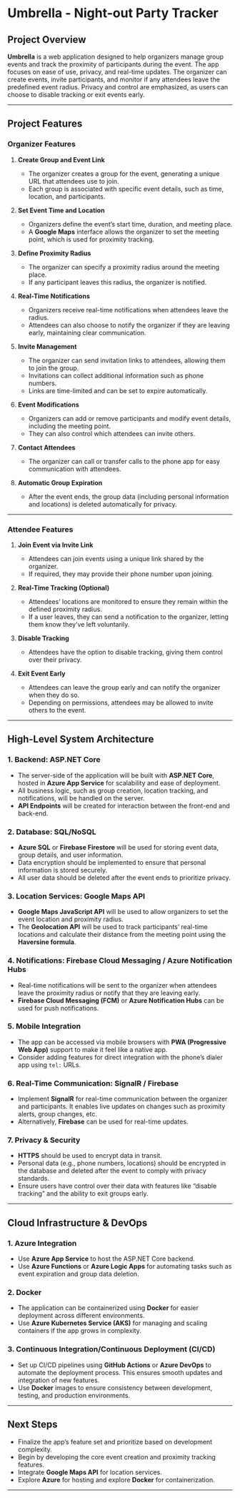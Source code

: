 # **Umbrella - Night-out Party Tracker**

## **Project Overview**

**Umbrella** is a web application designed to help organizers manage group events and track the proximity of participants during the event. The app focuses on ease of use, privacy, and real-time updates. The organizer can create events, invite participants, and monitor if any attendees leave the predefined event radius. Privacy and control are emphasized, as users can choose to disable tracking or exit events early.

---

## **Project Features**

### **Organizer Features**
1. **Create Group and Event Link**
   - The organizer creates a group for the event, generating a unique URL that attendees use to join.
   - Each group is associated with specific event details, such as time, location, and participants.
   
2. **Set Event Time and Location**
   - Organizers define the event’s start time, duration, and meeting place.
   - A **Google Maps** interface allows the organizer to set the meeting point, which is used for proximity tracking.

3. **Define Proximity Radius**
   - The organizer can specify a proximity radius around the meeting place.
   - If any participant leaves this radius, the organizer is notified.

4. **Real-Time Notifications**
   - Organizers receive real-time notifications when attendees leave the radius.
   - Attendees can also choose to notify the organizer if they are leaving early, maintaining clear communication.

5. **Invite Management**
   - The organizer can send invitation links to attendees, allowing them to join the group.
   - Invitations can collect additional information such as phone numbers.
   - Links are time-limited and can be set to expire automatically.

6. **Event Modifications**
   - Organizers can add or remove participants and modify event details, including the meeting point.
   - They can also control which attendees can invite others.

7. **Contact Attendees**
   - The organizer can call or transfer calls to the phone app for easy communication with attendees.
   
8. **Automatic Group Expiration**
   - After the event ends, the group data (including personal information and locations) is deleted automatically for privacy.

---

### **Attendee Features**
1. **Join Event via Invite Link**
   - Attendees can join events using a unique link shared by the organizer.
   - If required, they may provide their phone number upon joining.

2. **Real-Time Tracking (Optional)**
   - Attendees’ locations are monitored to ensure they remain within the defined proximity radius.
   - If a user leaves, they can send a notification to the organizer, letting them know they’ve left voluntarily.

3. **Disable Tracking**
   - Attendees have the option to disable tracking, giving them control over their privacy.

4. **Exit Event Early**
   - Attendees can leave the group early and can notify the organizer when they do so.
   - Depending on permissions, attendees may be allowed to invite others to the event.

---

## **High-Level System Architecture**

### **1. Backend: ASP.NET Core**
   - The server-side of the application will be built with **ASP.NET Core**, hosted in **Azure App Service** for scalability and ease of deployment.
   - All business logic, such as group creation, location tracking, and notifications, will be handled on the server.
   - **API Endpoints** will be created for interaction between the front-end and back-end.

### **2. Database: SQL/NoSQL**
   - **Azure SQL** or **Firebase Firestore** will be used for storing event data, group details, and user information.
   - Data encryption should be implemented to ensure that personal information is stored securely.
   - All user data should be deleted after the event ends to prioritize privacy.

### **3. Location Services: Google Maps API**
   - **Google Maps JavaScript API** will be used to allow organizers to set the event location and proximity radius.
   - The **Geolocation API** will be used to track participants’ real-time locations and calculate their distance from the meeting point using the **Haversine formula**.

### **4. Notifications: Firebase Cloud Messaging / Azure Notification Hubs**
   - Real-time notifications will be sent to the organizer when attendees leave the proximity radius or notify that they are leaving early.
   - **Firebase Cloud Messaging (FCM)** or **Azure Notification Hubs** can be used for push notifications.

### **5. Mobile Integration**
   - The app can be accessed via mobile browsers with **PWA (Progressive Web App)** support to make it feel like a native app.
   - Consider adding features for direct integration with the phone’s dialer app using `tel:` URLs.

### **6. Real-Time Communication: SignalR / Firebase**
   - Implement **SignalR** for real-time communication between the organizer and participants. It enables live updates on changes such as proximity alerts, group changes, etc.
   - Alternatively, **Firebase** can be used for real-time updates.

### **7. Privacy & Security**
   - **HTTPS** should be used to encrypt data in transit.
   - Personal data (e.g., phone numbers, locations) should be encrypted in the database and deleted after the event to comply with privacy standards.
   - Ensure users have control over their data with features like “disable tracking” and the ability to exit groups early.

---

## **Cloud Infrastructure & DevOps**

### **1. Azure Integration**
   - Use **Azure App Service** to host the ASP.NET Core backend.
   - Use **Azure Functions** or **Azure Logic Apps** for automating tasks such as event expiration and group data deletion.

### **2. Docker**
   - The application can be containerized using **Docker** for easier deployment across different environments.
   - Use **Azure Kubernetes Service (AKS)** for managing and scaling containers if the app grows in complexity.

### **3. Continuous Integration/Continuous Deployment (CI/CD)**
   - Set up CI/CD pipelines using **GitHub Actions** or **Azure DevOps** to automate the deployment process. This ensures smooth updates and integration of new features.
   - Use **Docker** images to ensure consistency between development, testing, and production environments.

---

## **Next Steps**
- Finalize the app’s feature set and prioritize based on development complexity.
- Begin by developing the core event creation and proximity tracking features.
- Integrate **Google Maps API** for location services.
- Explore **Azure** for hosting and explore **Docker** for containerization.

---

